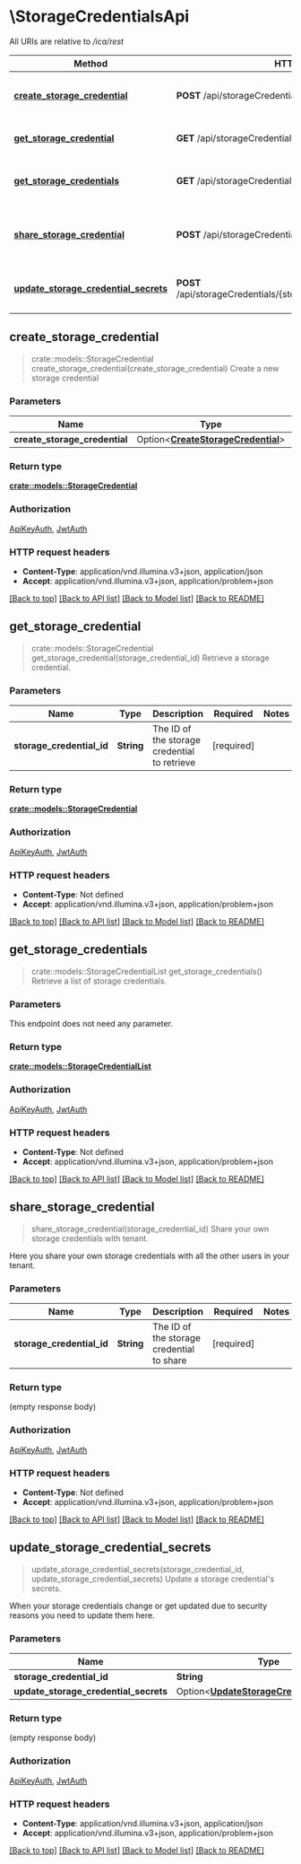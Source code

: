 # \StorageCredentialsApi

All URIs are relative to */ica/rest*

Method | HTTP request | Description
------------- | ------------- | -------------
[**create_storage_credential**](StorageCredentialsApi.md#create_storage_credential) | **POST** /api/storageCredentials | Create a new storage credential
[**get_storage_credential**](StorageCredentialsApi.md#get_storage_credential) | **GET** /api/storageCredentials/{storageCredentialId} | Retrieve a storage credential.
[**get_storage_credentials**](StorageCredentialsApi.md#get_storage_credentials) | **GET** /api/storageCredentials | Retrieve a list of storage credentials.
[**share_storage_credential**](StorageCredentialsApi.md#share_storage_credential) | **POST** /api/storageCredentials/{storageCredentialId}:share | Share your own storage credentials with tenant.
[**update_storage_credential_secrets**](StorageCredentialsApi.md#update_storage_credential_secrets) | **POST** /api/storageCredentials/{storageCredentialId}:updateSecrets | Update a storage credential's secrets.



## create_storage_credential

> crate::models::StorageCredential create_storage_credential(create_storage_credential)
Create a new storage credential

### Parameters


Name | Type | Description  | Required | Notes
------------- | ------------- | ------------- | ------------- | -------------
**create_storage_credential** | Option<[**CreateStorageCredential**](CreateStorageCredential.md)> |  |  |

### Return type

[**crate::models::StorageCredential**](StorageCredential.md)

### Authorization

[ApiKeyAuth](../README.md#ApiKeyAuth), [JwtAuth](../README.md#JwtAuth)

### HTTP request headers

- **Content-Type**: application/vnd.illumina.v3+json, application/json
- **Accept**: application/vnd.illumina.v3+json, application/problem+json

[[Back to top]](#) [[Back to API list]](../README.md#documentation-for-api-endpoints) [[Back to Model list]](../README.md#documentation-for-models) [[Back to README]](../README.md)


## get_storage_credential

> crate::models::StorageCredential get_storage_credential(storage_credential_id)
Retrieve a storage credential.

### Parameters


Name | Type | Description  | Required | Notes
------------- | ------------- | ------------- | ------------- | -------------
**storage_credential_id** | **String** | The ID of the storage credential to retrieve | [required] |

### Return type

[**crate::models::StorageCredential**](StorageCredential.md)

### Authorization

[ApiKeyAuth](../README.md#ApiKeyAuth), [JwtAuth](../README.md#JwtAuth)

### HTTP request headers

- **Content-Type**: Not defined
- **Accept**: application/vnd.illumina.v3+json, application/problem+json

[[Back to top]](#) [[Back to API list]](../README.md#documentation-for-api-endpoints) [[Back to Model list]](../README.md#documentation-for-models) [[Back to README]](../README.md)


## get_storage_credentials

> crate::models::StorageCredentialList get_storage_credentials()
Retrieve a list of storage credentials.

### Parameters

This endpoint does not need any parameter.

### Return type

[**crate::models::StorageCredentialList**](StorageCredentialList.md)

### Authorization

[ApiKeyAuth](../README.md#ApiKeyAuth), [JwtAuth](../README.md#JwtAuth)

### HTTP request headers

- **Content-Type**: Not defined
- **Accept**: application/vnd.illumina.v3+json, application/problem+json

[[Back to top]](#) [[Back to API list]](../README.md#documentation-for-api-endpoints) [[Back to Model list]](../README.md#documentation-for-models) [[Back to README]](../README.md)


## share_storage_credential

> share_storage_credential(storage_credential_id)
Share your own storage credentials with tenant.

Here you share your own storage credentials with all the other users in your tenant.

### Parameters


Name | Type | Description  | Required | Notes
------------- | ------------- | ------------- | ------------- | -------------
**storage_credential_id** | **String** | The ID of the storage credential to share | [required] |

### Return type

 (empty response body)

### Authorization

[ApiKeyAuth](../README.md#ApiKeyAuth), [JwtAuth](../README.md#JwtAuth)

### HTTP request headers

- **Content-Type**: Not defined
- **Accept**: application/vnd.illumina.v3+json, application/problem+json

[[Back to top]](#) [[Back to API list]](../README.md#documentation-for-api-endpoints) [[Back to Model list]](../README.md#documentation-for-models) [[Back to README]](../README.md)


## update_storage_credential_secrets

> update_storage_credential_secrets(storage_credential_id, update_storage_credential_secrets)
Update a storage credential's secrets.

When your storage credentials change or get updated due to security reasons you need to update them here.

### Parameters


Name | Type | Description  | Required | Notes
------------- | ------------- | ------------- | ------------- | -------------
**storage_credential_id** | **String** |  | [required] |
**update_storage_credential_secrets** | Option<[**UpdateStorageCredentialSecrets**](UpdateStorageCredentialSecrets.md)> |  |  |

### Return type

 (empty response body)

### Authorization

[ApiKeyAuth](../README.md#ApiKeyAuth), [JwtAuth](../README.md#JwtAuth)

### HTTP request headers

- **Content-Type**: application/vnd.illumina.v3+json, application/json
- **Accept**: application/vnd.illumina.v3+json, application/problem+json

[[Back to top]](#) [[Back to API list]](../README.md#documentation-for-api-endpoints) [[Back to Model list]](../README.md#documentation-for-models) [[Back to README]](../README.md)

